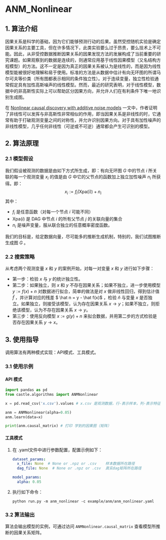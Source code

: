 # ANM_Nonlinear

## 1. 算法介绍

因果关系是科学的基础，因为它们能够预测行动的后果。虽然受控随机实验是确定因果关系的主要工具，但在许多情况下，此类实验要么过于昂贵，要么技术上不可能。因此，从非受控数据推断因果关系的因果发现方法的发展构成了当前重要的研究课题。如果观察到的数据是连续的，则通常应用基于线性因果模型（又名结构方程模型）的方法。这不一定是因为真正的因果关系被认为是线性的，而是因为线性模型能被很好地理解和易于使用。标准的方法是从数据中估计有向无环图的所谓马尔可夫等价类（所有图都表示相同的条件独立性）。对于连续变量，独立性检验通常假定具有加性高斯噪声的线性模型。然而，最近的研究表明，对于线性模型，数据中的非高斯性实际上可以帮助区分因果方向，并允许人们在有利条件下唯一地识别生成图。

在 [Nonlinear causal discovery with additive noise models](https://is.tuebingen.mpg.de/fileadmin/user_upload/files/publications/NIPS2008-Hoyer-neu_5406[0].pdf) 一文中，作者证明了非线性可以发挥与非高斯性非常相似的作用，即当因果关系是非线性的时，它通常有助于打破观测变量之间的对称性，并允许识别因果方向。对于具有加性噪声的非线性模型，几乎任何非线性（可逆或不可逆）通常都会产生可识别的模型。

## 2. 算法原理

### 2.1 模型假设

我们假设被观测的数据是由如下方式所生成，即：有向无环图 $G$ 中的节点 $i$ 所关联的每一个观测变量 $x_i$ 的值是由 $G$ 中它的父节点的函数加上独立加性噪声 $n_i$ 所获得。即：
$$
x_i := f_i(\mathrm{Xpa(i)}) + n_i
$$
其中：

- $f_i$ 是任意函数（对每一个节点 $i$ 可能不同）
- $\mathrm{Xpa}(i)$ 是 DAG 中节点 $i$ 的所有父节点 $j$ 的关联向量的集合
- $n_i$ 是噪声变量，服从联合独立的任意概率密度函数。

我们的目标是，给定数据向量，尽可能多的推断生成机制，特别的，我们试图推断生成图 $G$ 。

### 2.2 搜索策略

从考虑两个观测变量 $x$ 和 $y$ 的案例开始，对每一对变量  $x$ 和 $y$ 进行如下步骤：

- 第一步：检验 $x$ 与 $y$ 的统计独立性。
- 第二步：如果独立，则 $x$ 和 $y$ 不存在因果关系；如果不独立，进一步使用模型 $y := f(x) + n$ 对数据进行拟合，简单的做法是对 $x$ 做非线性回归，得到估计值 $\hat f$ ，并计算对应的残差 $ \hat n = y - \hat f(x)$ ，检验 $\hat n$ 与变量 $x$ 是否独立。如果独立，则接受该模型，认为存在因果关系 $x  \to  y$；如果不独立，则拒绝该模型，认为不存在因果关系 $x \to y$。
- 第三步：使用反向模型 $x := g(y) + n$ 来拟合数据，并用第二步的方式检验是否存在因果关系 $y \to x$。

## 3. 使用指导

调用算法有两种模式实现：API模式、工具模式。

### 3.1 使用示例

#### API 模式

```python
import pandas as pd
from castle.algorithms import ANMNonlinear

x = pd.read_csv('x.csv').values # x.csv 是观测数据，行-表示样本，列-表示特征

anm = ANMNonlinear(alpha=0.05)
anm.learn(data=x)

print(anm.causal_matrix) # 打印 学到的因果图（矩阵）
```

#### 工具模式

1. 在 .yaml文件中进行参数配置，配置示例如下：

   ```yaml
   dataset_params:
     x_file: None  # None or .npz or .csv    样本数据所在路径
     dag_file: None  # None or .npz or .csv  真实dag矩阵所在路径
   
   model_params:
     alpha: 0.05 
   ```

2. 执行如下命令：

   ```shell
   python run.py -m anm_nonlinear -c example/anm/anm_nonlinear.yaml
   ```

### 3.2 算法输出

算法会输出模型的实例，可通过访问 `ANMNonlinear.causal_matrix` 查看模型所推断的因果关系矩阵。

